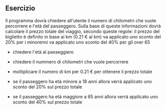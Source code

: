 ## Esercizio

Il programma dovrà chiedere all'utente il numero di chilometri che vuole percorrere e l'età del passeggero.
Sulla base di queste informazioni dovrà calcolare il prezzo totale del viaggio, secondo queste regole:
il prezzo del biglietto è definito in base ai km (0.21 € al km)
va applicato uno sconto del 20% per i minorenni
va applicato uno sconto del 40% per gli over 65

- chiedere l'età al passeggiero

- chiedere il nummero di chilometri che vuole percorrere

- moltiplicare il numero di km per 0.21 € per ottenere il prezzo totale

- se il passeggero ha età minore a 18 anni allora verrà applicato uno sconto del 20% sul prezzo totale

- se il passeggero ha età maggiore a 65 anni allora verrà applicato uno sconto del 40% sul prezzo totale
